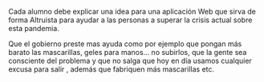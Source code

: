 Cada alumno debe explicar una idea para una aplicación Web que sirva de forma Altruista para ayudar a las personas a superar la crisis actual sobre esta pandemia.

Que el gobierno preste mas ayuda como por ejemplo que pongan más barato las mascarillas, geles para manos... no subirlos, que la gente sea consciente del problema y que no salga que hoy en día
usamos cualquier excusa para salir , además que fabriquen más mascarillas etc.
